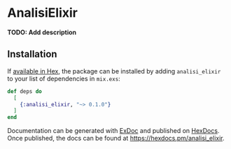 # AnalisiElixir

**TODO: Add description**

## Installation

If [available in Hex](https://hex.pm/docs/publish), the package can be installed
by adding `analisi_elixir` to your list of dependencies in `mix.exs`:

```elixir
def deps do
  [
    {:analisi_elixir, "~> 0.1.0"}
  ]
end
```

Documentation can be generated with [ExDoc](https://github.com/elixir-lang/ex_doc)
and published on [HexDocs](https://hexdocs.pm). Once published, the docs can
be found at <https://hexdocs.pm/analisi_elixir>.

